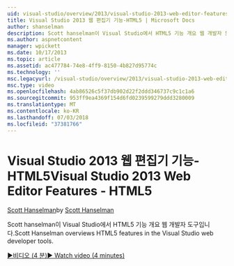 ```yaml
---
uid: visual-studio/overview/2013/visual-studio-2013-web-editor-features-html5
title: Visual Studio 2013 웹 편집기 기능-HTML5 | Microsoft Docs
author: shanselman
description: Scott hanselman이 Visual Studio에서 HTML5 기능 개요 웹 개발자 도구입니다.
ms.author: aspnetcontent
manager: wpickett
ms.date: 10/17/2013
ms.topic: article
ms.assetid: ac477784-74e8-4ff9-8150-4b827d95774c
ms.technology: ''
msc.legacyurl: /visual-studio/overview/2013/visual-studio-2013-web-editor-features-html5
msc.type: video
ms.openlocfilehash: 4ab86526c5f37db902d22f2ddd346737c9c1c1a6
ms.sourcegitcommit: 953ff9ea4369f154d6fd0239599279ddd3280009
ms.translationtype: MT
ms.contentlocale: ko-KR
ms.lasthandoff: 07/03/2018
ms.locfileid: "37381766"
---
```

<a name="visual-studio-2013-web-editor-features---html5"></a><span data-ttu-id="9c685-103">Visual Studio 2013 웹 편집기 기능-HTML5</span><span class="sxs-lookup"><span data-stu-id="9c685-103">Visual Studio 2013 Web Editor Features - HTML5</span></span>
====================
<span data-ttu-id="9c685-104">[Scott Hanselman](https://github.com/shanselman)</span><span class="sxs-lookup"><span data-stu-id="9c685-104">by [Scott Hanselman](https://github.com/shanselman)</span></span>

<span data-ttu-id="9c685-105">Scott hanselman이 Visual Studio에서 HTML5 기능 개요 웹 개발자 도구입니다.</span><span class="sxs-lookup"><span data-stu-id="9c685-105">Scott Hanselman overviews HTML5 features in the Visual Studio web developer tools.</span></span>

[<span data-ttu-id="9c685-106">&#9654;비디오 (4 분)</span><span class="sxs-lookup"><span data-stu-id="9c685-106">&#9654; Watch video (4 minutes)</span></span>](https://channel9.msdn.com/Blogs/ASP-NET-Site-Videos/visual-studio-2013-web-editor-features-html5)
